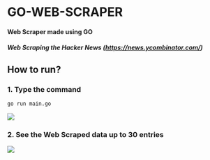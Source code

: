 # GO-WEB-SCRAPER
#### Web Scraper made using GO
##### Web Scraping the Hacker News (https://news.ycombinator.com/)

## How to run?

### 1. Type the command

```zsh
go run main.go
```

<img src="https://www.kushcreates.com/images/go-web-scraper/go%20run%20main%20go.png" />

### 2. See the Web Scraped data up to 30 entries

<img src="https://www.kushcreates.com/images/go-web-scraper/go%20run%20main%20go%20-%20ouput.png" />

